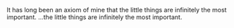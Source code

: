 It has long been an axiom of mine that the little things are infinitely the most important.
...the little things are infinitely the most important.
